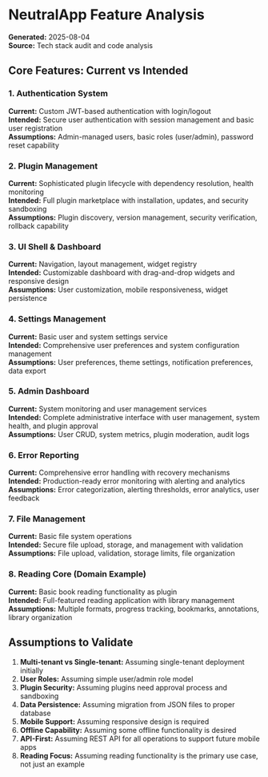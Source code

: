 # NeutralApp Feature Analysis

**Generated:** 2025-08-04  
**Source:** Tech stack audit and code analysis  

## Core Features: Current vs Intended

### 1. Authentication System
**Current:** Custom JWT-based authentication with login/logout  
**Intended:** Secure user authentication with session management and basic user registration  
**Assumptions:** Admin-managed users, basic roles (user/admin), password reset capability

### 2. Plugin Management  
**Current:** Sophisticated plugin lifecycle with dependency resolution, health monitoring  
**Intended:** Full plugin marketplace with installation, updates, and security sandboxing  
**Assumptions:** Plugin discovery, version management, security verification, rollback capability

### 3. UI Shell & Dashboard
**Current:** Navigation, layout management, widget registry  
**Intended:** Customizable dashboard with drag-and-drop widgets and responsive design  
**Assumptions:** User customization, mobile responsiveness, widget persistence

### 4. Settings Management
**Current:** Basic user and system settings service  
**Intended:** Comprehensive user preferences and system configuration management  
**Assumptions:** User preferences, theme settings, notification preferences, data export

### 5. Admin Dashboard
**Current:** System monitoring and user management services  
**Intended:** Complete administrative interface with user management, system health, and plugin approval  
**Assumptions:** User CRUD, system metrics, plugin moderation, audit logs

### 6. Error Reporting
**Current:** Comprehensive error handling with recovery mechanisms  
**Intended:** Production-ready error monitoring with alerting and analytics  
**Assumptions:** Error categorization, alerting thresholds, error analytics, user feedback

### 7. File Management
**Current:** Basic file system operations  
**Intended:** Secure file upload, storage, and management with validation  
**Assumptions:** File upload, validation, storage limits, file organization

### 8. Reading Core (Domain Example)
**Current:** Basic book reading functionality as plugin  
**Intended:** Full-featured reading application with library management  
**Assumptions:** Multiple formats, progress tracking, bookmarks, annotations, library organization

## Assumptions to Validate

1. **Multi-tenant vs Single-tenant:** Assuming single-tenant deployment initially
2. **User Roles:** Assuming simple user/admin role model
3. **Plugin Security:** Assuming plugins need approval process and sandboxing
4. **Data Persistence:** Assuming migration from JSON files to proper database
5. **Mobile Support:** Assuming responsive design is required
6. **Offline Capability:** Assuming some offline functionality is desired
7. **API-First:** Assuming REST API for all operations to support future mobile apps
8. **Reading Focus:** Assuming reading functionality is the primary use case, not just an example
